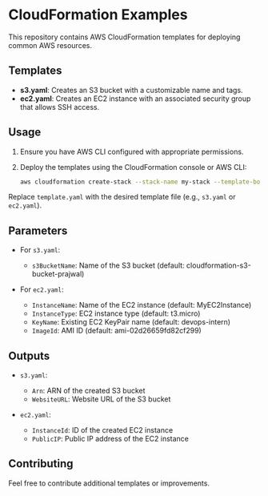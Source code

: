 # CloudFormation Examples

This repository contains AWS CloudFormation templates for deploying common AWS resources.

## Templates

- **s3.yaml**: Creates an S3 bucket with a customizable name and tags.
- **ec2.yaml**: Creates an EC2 instance with an associated security group that allows SSH access.

## Usage

1. Ensure you have AWS CLI configured with appropriate permissions.
2. Deploy the templates using the CloudFormation console or AWS CLI:

   ```bash
   aws cloudformation create-stack --stack-name my-stack --template-body file://template.yaml
   ```

Replace `template.yaml` with the desired template file (e.g., `s3.yaml` or `ec2.yaml`).

## Parameters

- For `s3.yaml`:
  - `s3BucketName`: Name of the S3 bucket (default: cloudformation-s3-bucket-prajwal)

- For `ec2.yaml`:
  - `InstanceName`: Name of the EC2 instance (default: MyEC2Instance)
  - `InstanceType`: EC2 instance type (default: t3.micro)
  - `KeyName`: Existing EC2 KeyPair name (default: devops-intern)
  - `ImageId`: AMI ID (default: ami-02d26659fd82cf299)

## Outputs

- `s3.yaml`:
  - `Arn`: ARN of the created S3 bucket
  - `WebsiteURL`: Website URL of the S3 bucket

- `ec2.yaml`:
  - `InstanceId`: ID of the created EC2 instance
  - `PublicIP`: Public IP address of the EC2 instance

## Contributing

Feel free to contribute additional templates or improvements.